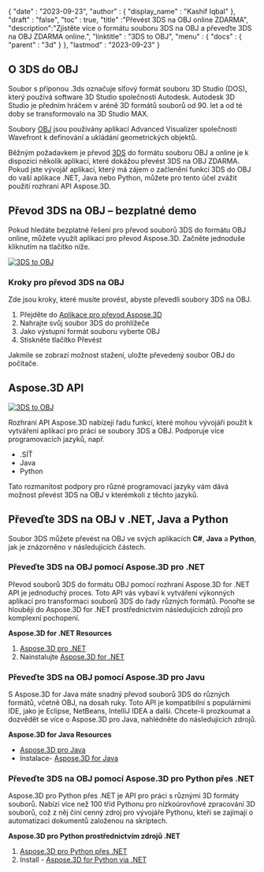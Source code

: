 {
  "date" : "2023-09-23",
  "author" : {
    "display_name" : "Kashif Iqbal"
},
  "draft" : "false",
  "toc" : true,
  "title" :"Převést 3DS na OBJ online ZDARMA",
  "description":"Zjistěte více o formátu souboru 3DS na OBJ a převeďte 3DS na OBJ ZDARMA online.",
  "linktitle" : "3DS to OBJ",
  "menu" : {
    "docs" : {
      "parent" : "3d"
}
},
  "lastmod" : "2023-09-23"
}

## O 3DS do OBJ

Soubor s příponou .3ds označuje síťový formát souboru 3D Studio (DOS), který používá software 3D Studio společnosti Autodesk. Autodesk 3D Studio je předním hráčem v aréně 3D formátů souborů od 90. let a od té doby se transformovalo na 3D Studio MAX.

Soubory [OBJ](/cs/3d/obj/) jsou používány aplikací Advanced Visualizer společnosti Wavefront k definování a ukládání geometrických objektů.

Běžným požadavkem je převod [3DS](/cs/3d/3ds/) do formátu souboru OBJ a online je k dispozici několik aplikací, které dokážou převést 3DS na OBJ ZDARMA. Pokud jste vývojář aplikací, který má zájem o začlenění funkcí 3DS do OBJ do vaší aplikace .NET, Java nebo Python, můžete pro tento účel zvážit použití rozhraní API Aspose.3D.

## Převod 3DS na OBJ – bezplatné demo

Pokud hledáte bezplatné řešení pro převod souborů 3DS do formátu OBJ online, můžete využít aplikaci pro převod Aspose.3D. Začněte jednoduše kliknutím na tlačítko níže.

[![3DS to OBJ](../3ds-to-obj.png)](https://products.aspose.app/3d/conversion/)

### Kroky pro převod 3DS na OBJ

Zde jsou kroky, které musíte provést, abyste převedli soubory 3DS na OBJ.

1. Přejděte do [Aplikace pro převod Aspose.3D](https://products.aspose.app/3d/conversion/)
1. Nahrajte svůj soubor 3DS do prohlížeče
1. Jako výstupní formát souboru vyberte OBJ
1. Stiskněte tlačítko Převést

Jakmile se zobrazí možnost stažení, uložte převedený soubor OBJ do počítače.

## Aspose.3D API

[![3DS to OBJ](../try-aspose-3d.png)](https://products.aspose.com/3d/)

Rozhraní API Aspose.3D nabízejí řadu funkcí, které mohou vývojáři použít k vytváření aplikací pro práci se soubory 3DS a OBJ. Podporuje více programovacích jazyků, např.

* .SÍŤ
* Java
* Python

Tato rozmanitost podpory pro různé programovací jazyky vám dává možnost převést 3DS na OBJ v kterémkoli z těchto jazyků.

## Převeďte 3DS na OBJ v .NET, Java a Python

Soubor 3DS můžete převést na OBJ ve svých aplikacích **C#**, **Java** a **Python**, jak je znázorněno v následujících částech.

### Převeďte 3DS na OBJ pomocí Aspose.3D pro .NET

Převod souborů 3DS do formátu OBJ pomocí rozhraní Aspose.3D for .NET API je jednoduchý proces. Toto API vás vybaví k vytváření výkonných aplikací pro transformaci souborů 3DS do řady různých formátů. Ponořte se hlouběji do Aspose.3D for .NET prostřednictvím následujících zdrojů pro komplexní pochopení.

**Aspose.3D for .NET Resources**

1. [Aspose.3D pro .NET](https://products.aspose.com/3d/net/)
1. Nainstalujte [Aspose.3D for .NET](https://docs.aspose.com/3d/net/installation/)

### Převeďte 3DS na OBJ pomocí Aspose.3D pro Javu

S Aspose.3D for Java máte snadný převod souborů 3DS do různých formátů, včetně OBJ, na dosah ruky. Toto API je kompatibilní s populárními IDE, jako je Eclipse, NetBeans, IntelliJ IDEA a další. Chcete-li prozkoumat a dozvědět se více o Aspose.3D pro Java, nahlédněte do následujících zdrojů.

**Aspose.3D for Java Resources**

* [Aspose.3D pro Java](https://products.aspose.com/3d/java/)
* Instalace- [Aspose.3D for Java](https://docs.aspose.com/3d/java/installation/)

### Převeďte 3DS na OBJ pomocí Aspose.3D pro Python přes .NET

Aspose.3D pro Python přes .NET je API pro práci s různými 3D formáty souborů. Nabízí více než 100 tříd Pythonu pro nízkoúrovňové zpracování 3D souborů, což z něj činí cenný zdroj pro vývojáře Pythonu, kteří se zajímají o automatizaci dokumentů založenou na skriptech.

**Aspose.3D pro Python prostřednictvím zdrojů .NET**

1. [Aspose.3D pro Python přes .NET](https://products.aspose.com/3d/python-net/)
1. Install - [Aspose.3D for Python via .NET](https://releases.aspose.com/3d/python-net/)
